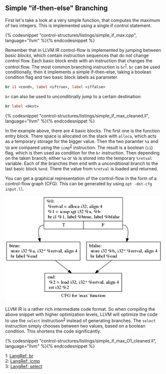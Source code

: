 ## Simple "if-then-else" Branching

First let's take a look at a very simple function, that computes the maximum of
two integers. This is implemented using a single if control statement.

{% codesnippet "control-structures/listings/simple_if_max.cpp", language="llvm" %}{% endcodesnippet %}

Remember that in LLVM IR control-flow is implemented by jumping between *basic
blocks*, which contain instruction sequences that do not change control flow.
Each basic block ends with an instruction that changes the control flow. The
most common branching instruction is `br`<sup>[1](#br-link)</sup>. `br` can be
used conditionally, then it implements a simple if-then-else, taking a boolean
condition flag and two basic block labels as parameter.
```llvm
br i1 <cond>, label <iftrue>, label <iffalse>
```
`br` can also be used to unconditinally jump to a certain destination:
```llvm
br label <dest>
```

{% codesnippet "control-structures/listings/simple_if_max_cleaned.ll", language="llvm" %}{% endcodesnippet %}

In the example above, there are 4 basic blocks. The first one is the function
entry block. There space is allocated on the stack with `alloca`, which acts as
a temporary storage for the bigger value. Then the two paramter `%a` and `%b`
are compared using the `icmp`<sup>[2](#icmp-link)</sup> instruction. The result
is a boolean (`i1`) flag, which is then used as condition for the `br`
instruction. Then depending on the taken branch, either `%a` or `%b` is stored
into the temporary `%retval` variable. Each of the branches then end with a
unconditional branch to the last basic block `%end`. There the value from
`%retval` is loaded and returned.


You can get a graphical representation of the control-flow in the form of a
control-flow graph (CFG). This can be generated by using `opt -dot-cfg input.ll`.

![Control-Flow Graph of the max function](listings/simple_if_max_cleaned_cfg.png)


LLVM IR is a rather rich intermediate code format. So when compiling the above
snippet with higher optimization levels, LLVM will optimize the code to use the
`select` instruction<sup>[3](#select-link)</sup> instead of generating
branches. The `select` instruction simply chooses between two values, based on
a boolean condition. This shortens the code significantly.

{% codesnippet "control-structures/listings/simple_if_max_O1_cleaned.ll", language="llvm" %}{% endcodesnippet %}


<a name="br-link">1</a>: [LangRef: br](http://llvm.org/docs/LangRef.html#br-instruction)  
<a name="select-link">2</a>: [LangRef: icmp](http://llvm.org/docs/LangRef.html#icmp-instruction)  
<a name="select-link">3</a>: [LangRef: select](http://llvm.org/docs/LangRef.html#select-instruction)  

